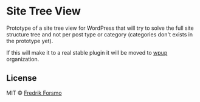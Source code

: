 # Site Tree View

Prototype of a site tree view for WordPress that will try to solve the full site structure tree and not per post type or category (categories don't exists in the prototype yet).

If this will make it to a real stable plugin it will be moved to [wpup](https://github.com/wpup) organization.

## License

MIT © [Fredrik Forsmo](https://github.com/frozzare)
